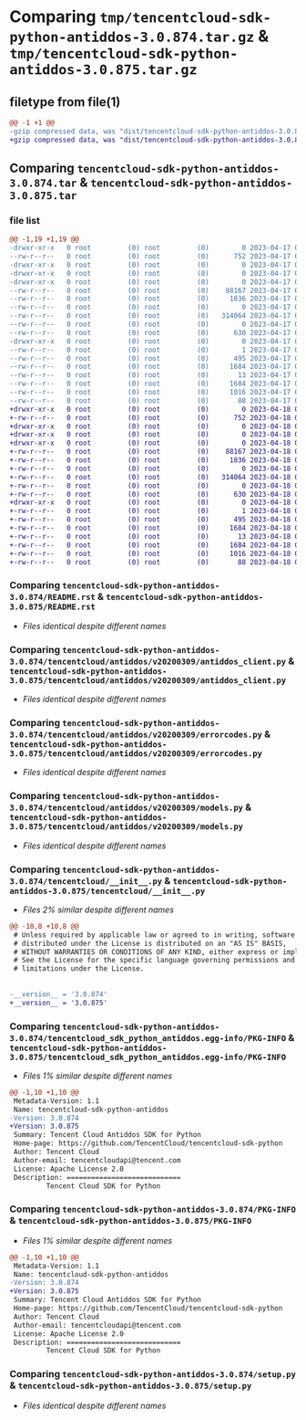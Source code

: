 # Comparing `tmp/tencentcloud-sdk-python-antiddos-3.0.874.tar.gz` & `tmp/tencentcloud-sdk-python-antiddos-3.0.875.tar.gz`

## filetype from file(1)

```diff
@@ -1 +1 @@
-gzip compressed data, was "dist/tencentcloud-sdk-python-antiddos-3.0.874.tar", last modified: Mon Apr 17 00:15:51 2023, max compression
+gzip compressed data, was "dist/tencentcloud-sdk-python-antiddos-3.0.875.tar", last modified: Tue Apr 18 00:20:39 2023, max compression
```

## Comparing `tencentcloud-sdk-python-antiddos-3.0.874.tar` & `tencentcloud-sdk-python-antiddos-3.0.875.tar`

### file list

```diff
@@ -1,19 +1,19 @@
-drwxr-xr-x   0 root         (0) root         (0)        0 2023-04-17 00:15:51.000000 tencentcloud-sdk-python-antiddos-3.0.874/
--rw-r--r--   0 root         (0) root         (0)      752 2023-04-17 00:15:50.000000 tencentcloud-sdk-python-antiddos-3.0.874/README.rst
-drwxr-xr-x   0 root         (0) root         (0)        0 2023-04-17 00:15:51.000000 tencentcloud-sdk-python-antiddos-3.0.874/tencentcloud/
-drwxr-xr-x   0 root         (0) root         (0)        0 2023-04-17 00:15:51.000000 tencentcloud-sdk-python-antiddos-3.0.874/tencentcloud/antiddos/
-drwxr-xr-x   0 root         (0) root         (0)        0 2023-04-17 00:15:51.000000 tencentcloud-sdk-python-antiddos-3.0.874/tencentcloud/antiddos/v20200309/
--rw-r--r--   0 root         (0) root         (0)    88167 2023-04-17 00:15:50.000000 tencentcloud-sdk-python-antiddos-3.0.874/tencentcloud/antiddos/v20200309/antiddos_client.py
--rw-r--r--   0 root         (0) root         (0)     1836 2023-04-17 00:15:50.000000 tencentcloud-sdk-python-antiddos-3.0.874/tencentcloud/antiddos/v20200309/errorcodes.py
--rw-r--r--   0 root         (0) root         (0)        0 2023-04-17 00:15:50.000000 tencentcloud-sdk-python-antiddos-3.0.874/tencentcloud/antiddos/v20200309/__init__.py
--rw-r--r--   0 root         (0) root         (0)   314064 2023-04-17 00:15:50.000000 tencentcloud-sdk-python-antiddos-3.0.874/tencentcloud/antiddos/v20200309/models.py
--rw-r--r--   0 root         (0) root         (0)        0 2023-04-17 00:15:50.000000 tencentcloud-sdk-python-antiddos-3.0.874/tencentcloud/antiddos/__init__.py
--rw-r--r--   0 root         (0) root         (0)      630 2023-04-17 00:15:50.000000 tencentcloud-sdk-python-antiddos-3.0.874/tencentcloud/__init__.py
-drwxr-xr-x   0 root         (0) root         (0)        0 2023-04-17 00:15:51.000000 tencentcloud-sdk-python-antiddos-3.0.874/tencentcloud_sdk_python_antiddos.egg-info/
--rw-r--r--   0 root         (0) root         (0)        1 2023-04-17 00:15:51.000000 tencentcloud-sdk-python-antiddos-3.0.874/tencentcloud_sdk_python_antiddos.egg-info/dependency_links.txt
--rw-r--r--   0 root         (0) root         (0)      495 2023-04-17 00:15:51.000000 tencentcloud-sdk-python-antiddos-3.0.874/tencentcloud_sdk_python_antiddos.egg-info/SOURCES.txt
--rw-r--r--   0 root         (0) root         (0)     1684 2023-04-17 00:15:51.000000 tencentcloud-sdk-python-antiddos-3.0.874/tencentcloud_sdk_python_antiddos.egg-info/PKG-INFO
--rw-r--r--   0 root         (0) root         (0)       13 2023-04-17 00:15:51.000000 tencentcloud-sdk-python-antiddos-3.0.874/tencentcloud_sdk_python_antiddos.egg-info/top_level.txt
--rw-r--r--   0 root         (0) root         (0)     1684 2023-04-17 00:15:51.000000 tencentcloud-sdk-python-antiddos-3.0.874/PKG-INFO
--rw-r--r--   0 root         (0) root         (0)     1016 2023-04-17 00:15:50.000000 tencentcloud-sdk-python-antiddos-3.0.874/setup.py
--rw-r--r--   0 root         (0) root         (0)       88 2023-04-17 00:15:51.000000 tencentcloud-sdk-python-antiddos-3.0.874/setup.cfg
+drwxr-xr-x   0 root         (0) root         (0)        0 2023-04-18 00:20:39.000000 tencentcloud-sdk-python-antiddos-3.0.875/
+-rw-r--r--   0 root         (0) root         (0)      752 2023-04-18 00:20:39.000000 tencentcloud-sdk-python-antiddos-3.0.875/README.rst
+drwxr-xr-x   0 root         (0) root         (0)        0 2023-04-18 00:20:39.000000 tencentcloud-sdk-python-antiddos-3.0.875/tencentcloud/
+drwxr-xr-x   0 root         (0) root         (0)        0 2023-04-18 00:20:39.000000 tencentcloud-sdk-python-antiddos-3.0.875/tencentcloud/antiddos/
+drwxr-xr-x   0 root         (0) root         (0)        0 2023-04-18 00:20:39.000000 tencentcloud-sdk-python-antiddos-3.0.875/tencentcloud/antiddos/v20200309/
+-rw-r--r--   0 root         (0) root         (0)    88167 2023-04-18 00:20:39.000000 tencentcloud-sdk-python-antiddos-3.0.875/tencentcloud/antiddos/v20200309/antiddos_client.py
+-rw-r--r--   0 root         (0) root         (0)     1836 2023-04-18 00:20:39.000000 tencentcloud-sdk-python-antiddos-3.0.875/tencentcloud/antiddos/v20200309/errorcodes.py
+-rw-r--r--   0 root         (0) root         (0)        0 2023-04-18 00:20:39.000000 tencentcloud-sdk-python-antiddos-3.0.875/tencentcloud/antiddos/v20200309/__init__.py
+-rw-r--r--   0 root         (0) root         (0)   314064 2023-04-18 00:20:39.000000 tencentcloud-sdk-python-antiddos-3.0.875/tencentcloud/antiddos/v20200309/models.py
+-rw-r--r--   0 root         (0) root         (0)        0 2023-04-18 00:20:39.000000 tencentcloud-sdk-python-antiddos-3.0.875/tencentcloud/antiddos/__init__.py
+-rw-r--r--   0 root         (0) root         (0)      630 2023-04-18 00:20:39.000000 tencentcloud-sdk-python-antiddos-3.0.875/tencentcloud/__init__.py
+drwxr-xr-x   0 root         (0) root         (0)        0 2023-04-18 00:20:39.000000 tencentcloud-sdk-python-antiddos-3.0.875/tencentcloud_sdk_python_antiddos.egg-info/
+-rw-r--r--   0 root         (0) root         (0)        1 2023-04-18 00:20:39.000000 tencentcloud-sdk-python-antiddos-3.0.875/tencentcloud_sdk_python_antiddos.egg-info/dependency_links.txt
+-rw-r--r--   0 root         (0) root         (0)      495 2023-04-18 00:20:39.000000 tencentcloud-sdk-python-antiddos-3.0.875/tencentcloud_sdk_python_antiddos.egg-info/SOURCES.txt
+-rw-r--r--   0 root         (0) root         (0)     1684 2023-04-18 00:20:39.000000 tencentcloud-sdk-python-antiddos-3.0.875/tencentcloud_sdk_python_antiddos.egg-info/PKG-INFO
+-rw-r--r--   0 root         (0) root         (0)       13 2023-04-18 00:20:39.000000 tencentcloud-sdk-python-antiddos-3.0.875/tencentcloud_sdk_python_antiddos.egg-info/top_level.txt
+-rw-r--r--   0 root         (0) root         (0)     1684 2023-04-18 00:20:39.000000 tencentcloud-sdk-python-antiddos-3.0.875/PKG-INFO
+-rw-r--r--   0 root         (0) root         (0)     1016 2023-04-18 00:20:39.000000 tencentcloud-sdk-python-antiddos-3.0.875/setup.py
+-rw-r--r--   0 root         (0) root         (0)       88 2023-04-18 00:20:39.000000 tencentcloud-sdk-python-antiddos-3.0.875/setup.cfg
```

### Comparing `tencentcloud-sdk-python-antiddos-3.0.874/README.rst` & `tencentcloud-sdk-python-antiddos-3.0.875/README.rst`

 * *Files identical despite different names*

### Comparing `tencentcloud-sdk-python-antiddos-3.0.874/tencentcloud/antiddos/v20200309/antiddos_client.py` & `tencentcloud-sdk-python-antiddos-3.0.875/tencentcloud/antiddos/v20200309/antiddos_client.py`

 * *Files identical despite different names*

### Comparing `tencentcloud-sdk-python-antiddos-3.0.874/tencentcloud/antiddos/v20200309/errorcodes.py` & `tencentcloud-sdk-python-antiddos-3.0.875/tencentcloud/antiddos/v20200309/errorcodes.py`

 * *Files identical despite different names*

### Comparing `tencentcloud-sdk-python-antiddos-3.0.874/tencentcloud/antiddos/v20200309/models.py` & `tencentcloud-sdk-python-antiddos-3.0.875/tencentcloud/antiddos/v20200309/models.py`

 * *Files identical despite different names*

### Comparing `tencentcloud-sdk-python-antiddos-3.0.874/tencentcloud/__init__.py` & `tencentcloud-sdk-python-antiddos-3.0.875/tencentcloud/__init__.py`

 * *Files 2% similar despite different names*

```diff
@@ -10,8 +10,8 @@
 # Unless required by applicable law or agreed to in writing, software
 # distributed under the License is distributed on an "AS IS" BASIS,
 # WITHOUT WARRANTIES OR CONDITIONS OF ANY KIND, either express or implied.
 # See the License for the specific language governing permissions and
 # limitations under the License.
 
 
-__version__ = '3.0.874'
+__version__ = '3.0.875'
```

### Comparing `tencentcloud-sdk-python-antiddos-3.0.874/tencentcloud_sdk_python_antiddos.egg-info/PKG-INFO` & `tencentcloud-sdk-python-antiddos-3.0.875/tencentcloud_sdk_python_antiddos.egg-info/PKG-INFO`

 * *Files 1% similar despite different names*

```diff
@@ -1,10 +1,10 @@
 Metadata-Version: 1.1
 Name: tencentcloud-sdk-python-antiddos
-Version: 3.0.874
+Version: 3.0.875
 Summary: Tencent Cloud Antiddos SDK for Python
 Home-page: https://github.com/TencentCloud/tencentcloud-sdk-python
 Author: Tencent Cloud
 Author-email: tencentcloudapi@tencent.com
 License: Apache License 2.0
 Description: ============================
         Tencent Cloud SDK for Python
```

### Comparing `tencentcloud-sdk-python-antiddos-3.0.874/PKG-INFO` & `tencentcloud-sdk-python-antiddos-3.0.875/PKG-INFO`

 * *Files 1% similar despite different names*

```diff
@@ -1,10 +1,10 @@
 Metadata-Version: 1.1
 Name: tencentcloud-sdk-python-antiddos
-Version: 3.0.874
+Version: 3.0.875
 Summary: Tencent Cloud Antiddos SDK for Python
 Home-page: https://github.com/TencentCloud/tencentcloud-sdk-python
 Author: Tencent Cloud
 Author-email: tencentcloudapi@tencent.com
 License: Apache License 2.0
 Description: ============================
         Tencent Cloud SDK for Python
```

### Comparing `tencentcloud-sdk-python-antiddos-3.0.874/setup.py` & `tencentcloud-sdk-python-antiddos-3.0.875/setup.py`

 * *Files identical despite different names*


